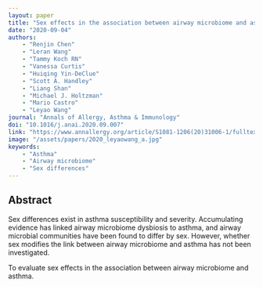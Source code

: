 ```yaml
---
layout: paper
title: "Sex effects in the association between airway microbiome and asthma"
date: "2020-09-04"
authors: 
    - "Renjin Chen"
    - "Leran Wang"
    - "Tammy Koch RN"
    - "Vanessa Curtis"
    - "Huiqing Yin-DeClue"
    - "Scott A. Handley"
    - "Liang Shan"
    - "Michael J. Holtzman"
    - "Mario Castro"
    - "Leyao Wang"
journal: "Annals of Allergy, Asthma & Immunology"
doi: "10.1016/j.anai.2020.09.007"
link: "https://www.annallergy.org/article/S1081-1206(20)31006-1/fulltext"
image: "/assets/papers/2020_leyaowang_a.jpg"
keywords:
    - "Asthma"
    - "Airway microbiome"
    - "Sex differences"
---
```


## Abstract

Sex differences exist in asthma susceptibility and severity. Accumulating evidence has linked airway microbiome dysbiosis to asthma, and airway microbial communities have been found to differ by sex. However, whether sex modifies the link between airway microbiome and asthma has not been investigated.

To evaluate sex effects in the association between airway microbiome and asthma.